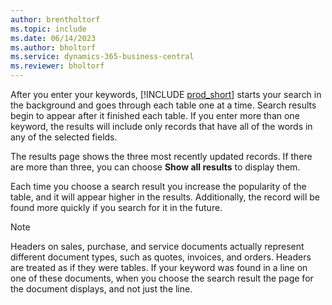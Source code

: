 ```yaml
---
author: brentholtorf
ms.topic: include
ms.date: 06/14/2023
ms.author: bholtorf
ms.service: dynamics-365-business-central
ms.reviewer: bholtorf
---
```


After you enter your keywords, [!INCLUDE [prod_short](prod_short.md)] starts your search in the background and goes through each table one at a time. Search results begin to appear after it finished each table. If you enter more than one keyword, the results will include only records that have all of the words in any of the selected fields.

The results page shows the three most recently updated records. If there are more than three, you can choose **Show all results** to display them.

Each time you choose a search result you increase the popularity of the table, and it will appear higher in the results. Additionally, the record will be found more quickly if you search for it in the future.

> [!NOTE]
> Headers on sales, purchase, and service documents actually represent different document types, such as quotes, invoices, and orders. Headers are treated as if they were tables. If your keyword was found in a line on one of these documents, when you choose the search result the page for the document displays, and not just the line.